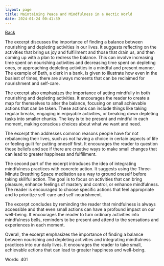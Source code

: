 ```yaml
---
layout: page
title: Maintaining Peace and Mindfulness in a Hectic World
date: 2024-01-24 00:41:39
---
```


[Back](./)


The excerpt discusses the importance of finding a balance between nourishing and depleting activities in our lives. It suggests reflecting on the activities that bring us joy and fulfillment and those that drain us, and then coming up with a plan to redress the balance. This can involve increasing time spent on nourishing activities and decreasing time spent on depleting ones, or approaching depleting activities in a mindful and present manner. The example of Beth, a clerk in a bank, is given to illustrate how even in the busiest of times, there are always moments that can be reclaimed for nourishment and self-care.

The excerpt also emphasizes the importance of acting mindfully in both nourishing and depleting activities. It encourages the reader to create a map for themselves to alter the balance, focusing on small achievable actions that can be taken. These actions can include things like taking regular breaks, engaging in enjoyable activities, or breaking down depleting tasks into smaller chunks. The key is to be present and mindful in each moment, making conscious choices about what we want and need.

The excerpt then addresses common reasons people have for not rebalancing their lives, such as not having a choice in certain aspects of life or feeling guilt for putting oneself first. It encourages the reader to question these beliefs and see if there are creative ways to make small changes that can lead to greater happiness and fulfillment.

The second part of the excerpt introduces the idea of integrating mindfulness practices with concrete action. It suggests using the Three-Minute Breathing Space meditation as a way to ground oneself before taking skillful action. The goal is to focus on activities that can bring pleasure, enhance feelings of mastery and control, or enhance mindfulness. The reader is encouraged to choose specific actions that feel appropriate and to prioritize self-care and self-nourishment.

The excerpt concludes by reminding the reader that mindfulness is always accessible and that even small actions can have a profound impact on our well-being. It encourages the reader to turn ordinary activities into mindfulness bells, reminders to be present and attend to the sensations and experiences in each moment.

Overall, the excerpt emphasizes the importance of finding a balance between nourishing and depleting activities and integrating mindfulness practices into our daily lives. It encourages the reader to take small, achievable actions that can lead to greater happiness and well-being.

Words: 401
